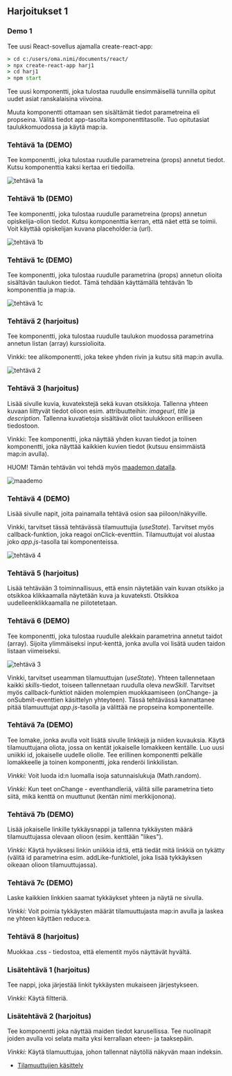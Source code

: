 ## Harjoitukset 1

### Demo 1

Tee uusi React-sovellus ajamalla create-react-app:

```cmd
> cd c:/users/oma.nimi/documents/react/
> npx create-react-app harj1
> cd harj1
> npm start
```

Tee uusi komponentti, joka tulostaa ruudulle ensimmäisellä tunnilla opitut uudet asiat ranskalaisina viivoina.

Muuta komponentti ottamaan sen sisältämät tiedot parametreina eli propseina. Välitä tiedot app-tasolta komponenttitasolle. Tuo opitutasiat taulukkomuodossa ja käytä map:ia.

### Tehtävä 1a (DEMO)

Tee komponentti, joka tulostaa ruudulle parametreina (props) annetut tiedot. Kutsu komponenttia kaksi kertaa eri tiedoilla.

![tehtävä 1a](./img/course.PNG)

### Tehtävä 1b (DEMO)

Tee komponentti, joka tulostaa ruudulle parametreina (props) annetun opiskelija-olion tiedot. Kutsu komponenttia kerran, että näet että se toimii. Voit käyttää opiskelijan kuvana placeholder:ia (url).

![tehtävä 1b](./img/ostudent.PNG)

### Tehtävä 1c (DEMO)

Tee komponentti, joka tulostaa ruudulle parametrina (props) annetun olioita sisältävän taulukon tiedot. Tämä tehdään käyttämällä tehtävän 1b komponenttia ja map:ia.

![tehtävä 1c](./img/ostudents.PNG)

### Tehtävä 2 (harjoitus)

Tee komponentti, joka tulostaa ruudulle taulukon muodossa parametrina annetun listan (array) kurssiolioita.

Vinkki: tee alikomponentti, joka tekee yhden rivin ja kutsu sitä map:in avulla.

![tehtävä 2](./img/kurssit.PNG)

### Tehtävä 3 (harjoitus)

Lisää sivulle kuvia, kuvatekstejä sekä kuvan otsikkoja. Tallenna yhteen kuvaan liittyvät tiedot olioon esim. attribuutteihin: *imageurl*, *title* ja *description*. Tallenna kuvatietoja sisältävät oliot taulukkoon erilliseen tiedostoon.

Vinkki: Tee komponentti, joka näyttää yhden kuvan tiedot ja toinen komponentti, joka näyttää kaikkien kuvien tiedot (kutsuu ensimmäistä map:in avulla).

HUOM! Tämän tehtävän voi tehdä myös [maademon datalla](https://otredu.github.io/js/maademo.html). 

![maademo](../js/img/maa_step4.PNG)

### Tehtävä 4 (DEMO)

Lisää sivulle napit, joita painamalla tehtävä osion saa piiloon/näkyville.

Vinkki, tarvitset tässä tehtävässä tilamuuttujia (*useState*). Tarvitset myös callback-funktion, joka reagoi onClick-eventtiin. Tilamuuttujat voi alustaa joko *app.js*-tasolla tai komponenteissa.

![tehtävä 4](./img/piilota.PNG)

### Tehtävä 5 (harjoitus)

Lisää tehtävään 3 toiminnallisuus, että ensin näytetään vain kuvan otsikko ja otsikkoa klikkaamalla näytetään kuva ja kuvateksti. Otsikkoa uudelleenklikkaamalla ne piilotetetaan.

### Tehtävä 6 (DEMO)

Tee komponentti, joka tulostaa ruudulle alekkain parametrina annetut taidot (array). Sijoita ylimmäiseksi input-kenttä, jonka avulla voi lisätä uuden taidon listaan viimeiseksi.

![tehtävä 3](./img/oppinut.PNG)

Vinkki, tarvitset useamman tilamuuttujan (*useState*). Yhteen tallennetaan kaikki *skills*-tiedot, toiseen tallennetaan ruudulla oleva *newSkill*. Tarvitset myös callback-funktiot näiden molempien muokkaamiseen (onChange- ja onSubmit-eventtien käsittelyn yhteyteen). Tässä tehtävässä kannattanee pitää tilamuuttujat *app.js*-tasolla ja välittää ne propseina komponenteille.

### Tehtävä 7a (DEMO)

Tee lomake, jonka avulla voit lisätä sivulle linkkejä ja niiden kuvauksia. Käytä tilamuuttujana oliota, jossa on kentät jokaiselle lomakkeen kentälle. Luo uusi uniikki id, jokaiselle uudelle oliolle. Tee erillinen komponentti pelkälle lomakkeelle ja toinen komponentti, joka renderöi linkkilistan.

*Vinkki:* Voit luoda id:n luomalla isoja satunnaislukuja (Math.random).

*Vinkki:* Kun teet onChange - eventhandleriä, välitä sille parametrina tieto siitä, mikä kenttä on muuttunut (kentän nimi merkkijonona).

### Tehtävä 7b (DEMO)

Lisää jokaiselle linkille tykkäysnappi ja tallenna tykkäysten määrä tilamuuttujassa olevaan olioon (esim. kenttään "likes").

*Vinkki:* Käytä hyväksesi linkin uniikkia id:tä, että tiedät mitä linkkiä on tykätty (välitä id parametrina esim. addLike-funktiolel, joka lisää tykkäyksen oikeaan olioon tilamuuttujassa).

### Tehtävä 7c (DEMO)

Laske kaikkien linkkien saamat tykkäykset yhteen ja näytä ne sivulla.

*Vinkki:* Voit poimia tykkäysten määrät tilamuuttujasta map:in avulla ja laskea ne yhteen käyttäen reduce:a.

### Tehtävä 8 (harjoitus)

Muokkaa .css - tiedostoa, että elementit myös näyttävät hyvältä.

### Lisätehtävä 1 (harjoitus)

Tee nappi, joka järjestää linkit tykkäysten mukaiseen järjestykseen.

*Vinkki:* Käytä filtteriä.

### Lisätehtävä 2 (harjoitus)

Tee komponentti joka näyttää maiden tiedot karusellissa. Tee nuolinapit joiden avulla voi selata maita yksi kerrallaan eteen- ja taaksepäin.

*Vinkki:* Käytä tilamuuttujaa, johon tallennat näytöllä näkyvän maan indeksin.

- [Tilamuuttujien käsittely](./immutable-state.html)